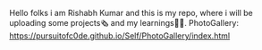 Hello folks i am Rishabh Kumar and this is my repo, where i will be uploading some projects🗞️ and my learnings🧑‍🎓.
PhotoGallery: https://pursuitofc0de.github.io/Self/PhotoGallery/index.html
